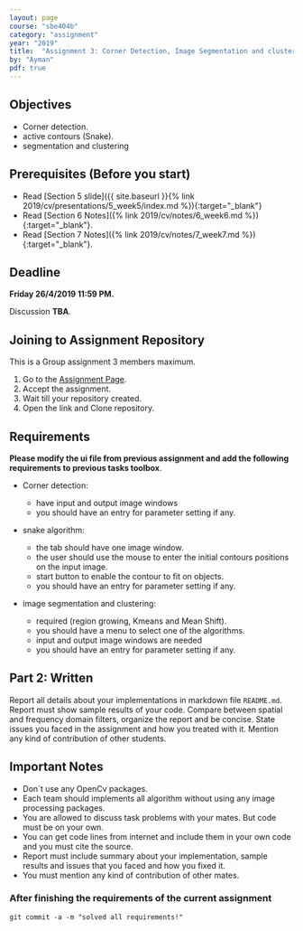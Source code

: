 ```yaml
---
layout: page
course: "sbe404b"
category: "assignment"
year: "2019"
title:  "Assignment 3: Corner Detection, Image Segmentation and clustering , Snake"
by: "Ayman"
pdf: true
---
```



## Objectives

* Corner detection.
* active contours (Snake).
* segmentation and clustering

## Prerequisites (Before you start)


* Read [Section 5 slide]({{ site.baseurl }}{% link 2019/cv/presentations/5_week5/index.md %}){:target="_blank"}
* Read [Section 6 Notes]({% link 2019/cv/notes/6_week6.md %}){:target="_blank"}.
* Read [Section 7 Notes]({% link 2019/cv/notes/7_week7.md %}){:target="_blank"}.


## Deadline

**Friday 26/4/2019 11:59 PM.**

Discussion **TBA**.

## Joining to Assignment Repository

This is a Group assignment 3 members maximum.

1. Go to the [Assignment Page](https://classroom.github.com/g/59yQwahG).
2. Accept the assignment.
3. Wait till your repository created.
4. Open the link and Clone repository.

## Requirements

**Please modify the ui file from previous assignment and add the following requirements to previous tasks toolbox**.

* Corner detection:
    * have input and output image windows
    * you should have an entry for parameter setting if any.

* snake algorithm:
    * the tab should have one  image window.
    * the user should use the mouse to enter the initial contours positions on the input image.
    * start button to enable the contour to fit on objects.
    * you should have an entry for parameter setting if any.

* image segmentation and clustering:
    * required (region growing, Kmeans and Mean Shift).
    * you should have a menu to select one of the algorithms.
    * input and output image windows are needed
    * you should have an entry for parameter setting if any.

## Part 2: Written

Report all details about your implementations in markdown file `README.md`. Report must show sample results of your code. Compare between spatial and frequency domain filters, organize the report and be concise. State issues you faced in the assignment and how you treated with it. Mention any kind of contribution of other students.


## Important Notes 

* Don`t use any OpenCv packages. 
* Each team should implements all algorithm without using any image processing packages. 
* You are allowed to discuss task problems with your mates. But code must be on your own.
* You can get code lines from internet and include them in your own code and you must cite the source.
* Report must include summary about your implementation, sample results and issues that you faced and how you fixed it.
* You must mention any kind of contribution of other mates.


### After finishing the requirements of the current assignment

```terminal
git commit -a -m "solved all requirements!"
```

